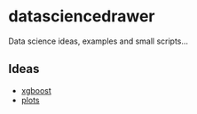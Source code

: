 # datasciencedrawer
Data science ideas, examples and small scripts...

## Ideas
- [xgboost](./xgboost/README.md "xgboost")
- [plots](./plots/README.md "plots")
